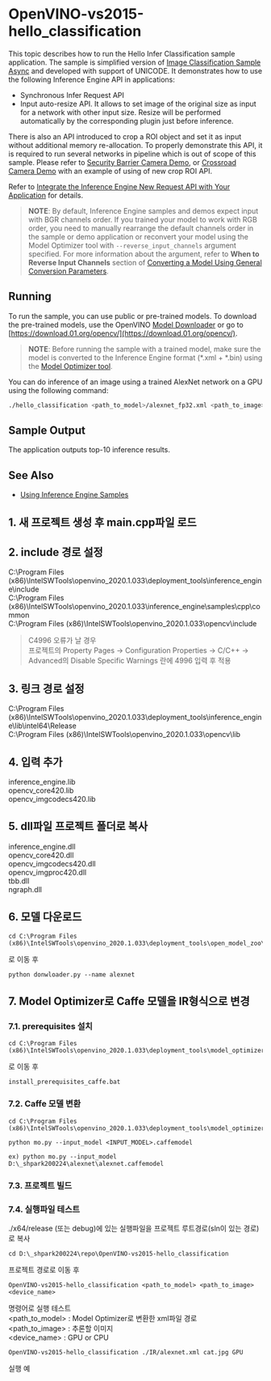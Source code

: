 # OpenVINO-vs2015-hello_classification

This topic describes how to run the Hello Infer Classification sample application.
The sample is simplified version of [Image Classification Sample Async](./inference-engine/samples/classification_sample_async/README.md)
and developed with support of UNICODE.
It demonstrates how to use the following Inference Engine API in applications:
* Synchronous Infer Request API
* Input auto-resize API. It allows to set image of the original size as input for a network with other input size.
  Resize will be performed automatically by the corresponding plugin just before inference. 

There is also an API introduced to crop a ROI object and set it as input without additional memory re-allocation.
To properly demonstrate this API, it is required to run several networks in pipeline which is out of scope of this sample.
Please refer to [Security Barrier Camera Demo](./demos/security_barrier_camera_demo/README.md), or
[Crossroad Camera Demo](./demos/crossroad_camera_demo/README.md) with an example of using of new crop ROI API.

Refer to [Integrate the Inference Engine New Request API with Your Application](./docs/IE_DG/Integrate_with_customer_application_new_API.md) for details.

> **NOTE**: By default, Inference Engine samples and demos expect input with BGR channels order. If you trained your model to work with RGB order, you need to manually rearrange the default channels order in the sample or demo application or reconvert your model using the Model Optimizer tool with `--reverse_input_channels` argument specified. For more information about the argument, refer to **When to Reverse Input Channels** section of [Converting a Model Using General Conversion Parameters](./docs/MO_DG/prepare_model/convert_model/Converting_Model_General.md).

## Running

To run the sample, you can use public or pre-trained models. To download the pre-trained models, use the OpenVINO [Model Downloader](https://github.com/opencv/open_model_zoo/tree/2018/model_downloader) or go to [https://download.01.org/opencv/](https://download.01.org/opencv/).

> **NOTE**: Before running the sample with a trained model, make sure the model is converted to the Inference Engine format (\*.xml + \*.bin) using the [Model Optimizer tool](./docs/MO_DG/Deep_Learning_Model_Optimizer_DevGuide.md).

You can do inference of an image using a trained AlexNet network on a GPU using the following command:
```sh
./hello_classification <path_to_model>/alexnet_fp32.xml <path_to_image>/cat.bmp GPU
```

## Sample Output

The application outputs top-10 inference results.

## See Also
* [Using Inference Engine Samples](./docs/IE_DG/Samples_Overview.md)

## 1. 새 프로젝트 생성 후 main.cpp파일 로드
## 2. include 경로 설정
C:\Program Files (x86)\IntelSWTools\openvino_2020.1.033\deployment_tools\inference_engine\include<br/>
C:\Program Files (x86)\IntelSWTools\openvino_2020.1.033\inference_engine\samples\cpp\common<br/>
C:\Program Files (x86)\IntelSWTools\openvino_2020.1.033\opencv\include<br/>

> C4996 오류가 날 경우<br/>
프로젝트의 Property Pages -> Configuration Properties -> C/C++ -> Advanced의 Disable Specific Warnings 란에 4996 입력 후 적용

## 3. 링크 경로 설정
C:\Program Files (x86)\IntelSWTools\openvino_2020.1.033\deployment_tools\inference_engine\lib\intel64\Release<br/>
C:\Program Files (x86)\IntelSWTools\openvino_2020.1.033\opencv\lib<br/>

## 4. 입력 추가
inference_engine.lib<br/>
opencv_core420.lib<br/>
opencv_imgcodecs420.lib<br/>

## 5. dll파일 프로젝트 폴더로 복사
inference_engine.dll<br/>
opencv_core420.dll<br/>
opencv_imgcodecs420.dll<br/>
opencv_imgproc420.dll<br/>
tbb.dll<br/>
ngraph.dll<br/>

## 6. 모델 다운로드
```
cd C:\Program Files (x86)\IntelSWTools\openvino_2020.1.033\deployment_tools\open_model_zoo\tools\downloader
```
로 이동 후
```
python donwloader.py --name alexnet
```

## 7. Model Optimizer로 Caffe 모델을 IR형식으로 변경

### 7.1. prerequisites 설치
```
cd C:\Program Files (x86)\IntelSWTools\openvino_2020.1.033\deployment_tools\model_optimizer\install_prerequisites
```
로 이동 후
```
install_prerequisites_caffe.bat
```

### 7.2. Caffe 모델 변환
```
cd C:\Program Files (x86)\IntelSWTools\openvino_2020.1.033\deployment_tools\model_optimizer
```

```
python mo.py --input_model <INPUT_MODEL>.caffemodel
```
```
ex) python mo.py --input_model D:\_shpark200224\alexnet\alexnet.caffemodel
```

### 7.3. 프로젝트 빌드

### 7.4. 실행파일 테스트
./x64/release (또는 debug)에 있는 실행파일을 프로젝트 루트경로(sln이 있는 경로)로 복사
```
cd D:\_shpark200224\repo\OpenVINO-vs2015-hello_classification
```
프로젝트 경로로 이동 후
```
OpenVINO-vs2015-hello_classification <path_to_model> <path_to_image> <device_name>
```
명령어로 실행 테스트<br/>
<path_to_model> : Model Optimizer로 변환한 xml파일 경로<br/>
<path_to_image> : 추론할 이미지<br/>
<device_name> : GPU or CPU<br/>

```
OpenVINO-vs2015-hello_classification ./IR/alexnet.xml cat.jpg GPU
```
실행 예<br/>
